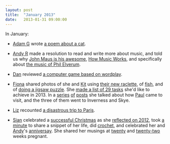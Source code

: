 ```yaml
---
layout: post
title:  "January 2013"
date:   2013-01-31 09:00:00
---
```


In January:

* [Adam G][adam-g] wrote [a poem about a cat](http://adrokspoems.wordpress.com/2013/01/09/searching-for-pussy/).

* [Andy R][andy-r] made a resolution to read and write more about music, and told us why [John Maus is his awesome](http://selfdoubtgun.wordpress.com/2013/01/02/john-maus/), [How Music Works](http://selfdoubtgun.wordpress.com/2013/01/12/byrne-book/), and specifically about [the music of Phil Elverum](http://selfdoubtgun.wordpress.com/2013/01/24/on-completism/).

* [Dan][dan] reviewed [a computer game based on wordplay](http://www.scatmania.org/2013/01/22/counterfeit-monkey/).

* [Fiona][fiona] shared photos of she and [Kit][kit] using [their new raclette](http://fionafish.wordpress.com/2013/01/01/happy-new-year-and-happy-racletting/), of [fish](http://fionafish.wordpress.com/2013/01/07/an-l-out-to-play/), and of [doing a jigsaw puzzle](http://fionafish.wordpress.com/2013/01/27/obligatory-christmas-jigsaw-puzzle/). She [made a list of 29 tasks](http://fionafish.wordpress.com/2013/01/03/28-years-29-tasks/) she'd like to achieve in 2013. In a [series](http://fionafish.wordpress.com/2013/01/16/cat-proof/) [of](http://fionafish.wordpress.com/2013/01/24/a-whistle-stop-tour/) [posts](http://fionafish.wordpress.com/2013/01/25/the-same-whistle-stop-tour/) she talked about how [Paul][paul] came to visit, and the three of them went to Inverness and Skye.

* [Liz][liz] recounted [a disastrous trip to Paris](http://norasdollhouse.livejournal.com/113167.html).

* [Sian][sian] celebrated a [successful Christmas](http://elgingerbread.wordpress.com/2013/01/01/christmas-belly/) as she [reflected on 2012](http://elgingerbread.wordpress.com/2013/01/02/2012/), took [a minute](http://elgingerbread.wordpress.com/2013/01/18/just-a-minute-2/) to share a snippet of her life, did [crochet](http://elgingerbread.wordpress.com/2013/01/21/cosying-up-with-some-crochet/), and celebrated her and [Andy][andy-r]'s [anniversay](http://elgingerbread.wordpress.com/2013/01/23/happy-anniversary/). She shared her musings at [twenty](http://elgingerbread.wordpress.com/2013/01/14/20-weeks-ramblings/) and [twenty-two](http://elgingerbread.wordpress.com/2013/01/26/22-weeks-ramblings/) weeks pregnant.

[adam-g]: http://strokeyadam.livejournal.com/
[andy-r]: http://selfdoubtgun.wordpress.com/
[dan]:    http://www.scatmania.org/
[fiona]:  http://fionafish.wordpress.com/
[kit]:    http://reaperkit.wordpress.com/
[liz]:    http://norasdollhouse.livejournal.com/
[paul]:   http://blog.pacifist.co.uk/
[sian]:   http://elgingerbread.wordpress.com/
